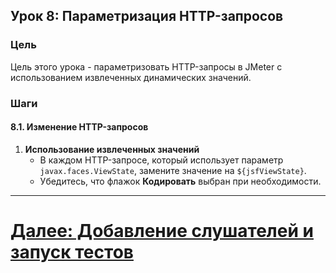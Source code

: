 ## Урок 8: Параметризация HTTP-запросов

### Цель
Цель этого урока - параметризовать HTTP-запросы в JMeter с использованием извлеченных динамических значений.

### Шаги

#### 8.1. Изменение HTTP-запросов
1. **Использование извлеченных значений**
   - В каждом HTTP-запросе, который использует параметр `javax.faces.ViewState`, замените значение на `${jsfViewState}`.
   - Убедитесь, что флажок **Кодировать** выбран при необходимости.

---

# [Далее: Добавление слушателей и запуск тестов](adding-listeners-and-running-tests.md)